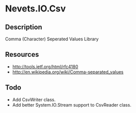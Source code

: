 ﻿Nevets.IO.Csv
=============

Description
-----------
Comma (Character) Seperated Values Library


Resources
---------
+ http://tools.ietf.org/html/rfc4180
+ http://en.wikipedia.org/wiki/Comma-separated_values


Todo
----
+ Add CsvWriter class.
+ Add better System.IO.Stream support to CsvReader class.